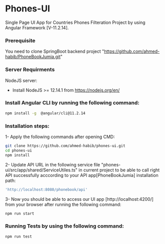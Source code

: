 # Phones-UI
Single Page UI App for Countries Phones Filteration Project by using Angular Framework [V-11.2.14].

### Prerequisite 

You need to clone SpringBoot backend project "https://github.com/ahmed-habib/PhoneBookJumia.git"

### Server Requirments

NodeJS server:

- Install NodeJS >= 12.14.1 from https://nodejs.org/en/

### Install Angular CLI by running the following command:
```sh
npm install -g  @angular/cli@11.2.14
```

### Installation steps:

1- Apply the following commands after opening CMD:
```sh
git clone https://github.com/ahmed-habib/phones-ui.git
cd phones-ui
npm install
```

2- Update API URL in the following service file "phones-ui/src/app/shared/ServiceUtiles.ts" in current project to be able to call right API successfully acccording to your API app[PhoneBookJumia] installation path:
```sh
'http://localhost:8080/phonebook/api'
```

3- Now you should be able to access our UI app [http://localhost:4200/] from your browser after running the following command:
```sh
npm run start
```

### Running Tests by using the following command:
```sh
npm run test
```